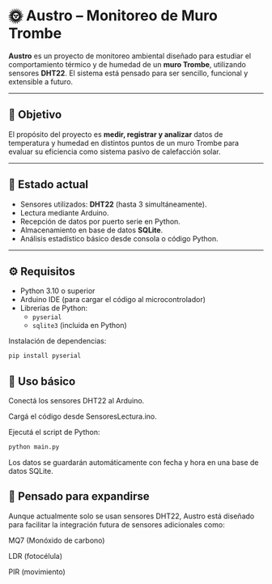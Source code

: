 # 🌞 Austro – Monitoreo de Muro Trombe

**Austro** es un proyecto de monitoreo ambiental diseñado para estudiar el comportamiento térmico y de humedad de un **muro Trombe**, utilizando sensores **DHT22**. El sistema está pensado para ser sencillo, funcional y extensible a futuro.

---

## 📌 Objetivo

El propósito del proyecto es **medir, registrar y analizar** datos de temperatura y humedad en distintos puntos de un muro Trombe para evaluar su eficiencia como sistema pasivo de calefacción solar.

---

## 🔧 Estado actual

- Sensores utilizados: **DHT22** (hasta 3 simultáneamente).
- Lectura mediante Arduino.
- Recepción de datos por puerto serie en Python.
- Almacenamiento en base de datos **SQLite**.
- Análisis estadístico básico desde consola o código Python.

---

## ⚙️ Requisitos

- Python 3.10 o superior
- Arduino IDE (para cargar el código al microcontrolador)
- Librerías de Python:
  - `pyserial`
  - `sqlite3` (incluida en Python)

Instalación de dependencias:

```bash
pip install pyserial
```

## 🚀 Uso básico
Conectá los sensores DHT22 al Arduino.

Cargá el código desde SensoresLectura.ino.

Ejecutá el script de Python:

```bash
python main.py
```
Los datos se guardarán automáticamente con fecha y hora en una base de datos SQLite.


## 🔄 Pensado para expandirse
Aunque actualmente solo se usan sensores DHT22, Austro está diseñado para facilitar la integración futura de sensores adicionales como:

MQ7 (Monóxido de carbono)

LDR (fotocélula)

PIR (movimiento)






